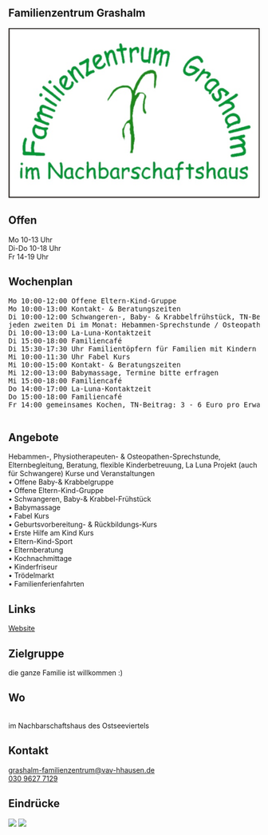 ## Familienzentrum Grashalm
<img id="topmedia" src="/Familienzentren/images/Grashalm/logo.png" />

## Offen
Mo 10-13 Uhr<br>
Di-Do 10-18 Uhr<br>
Fr 14-19 Uhr<br>

## Wochenplan
<pre id="weeklyschedule">
Mo 10:00-12:00 Offene Eltern-Kind-Gruppe
Mo 10:00-13:00 Kontakt- & Beratungszeiten
Di 10:00-12:00 Schwangeren-, Baby- & Krabbelfrühstück, TN-Beitrag 4,00 Euro
jeden zweiten Di im Monat: Hebammen-Sprechstunde / Osteopathen- & Physiotherapeuten–Sprechstunde Termin erfragen
Di 10:00-13:00 La-Luna-Kontaktzeit
Di 15:00-18:00 Familiencafé
Di 15:30-17:30 Uhr Familientöpfern für Familien mit Kindern ab 5 Jahre, TN-Beitrag: 1,50 €/pP
Mi 10:00-11:30 Uhr Fabel Kurs 
Mi 10:00-15:00 Kontakt- & Beratungszeiten
Mi 12:00-13:00 Babymassage, Termine bitte erfragen
Mi 15:00-18:00 Familiencafé
Do 14:00-17:00 La-Luna-Kontaktzeit
Do 15:00-18:00 Familiencafé
Fr 14:00 gemeinsames Kochen, TN-Beitrag: 3 - 6 Euro pro Erwachsener, Kinder ab 6 Jahren 1 Euro, Preise je nach Gericht; Anmeldung 1 Tag vorher

</pre>

## Angebote
Hebammen-, Physiotherapeuten- & Osteopathen-Sprechstunde, Elternbegleitung, Beratung, flexible Kinderbetreuung, La Luna Projekt (auch für Schwangere)
Kurse und Veranstaltungen<br>
•	Offene Baby-& Krabbelgruppe<br>
•	Offene Eltern-Kind-Gruppe<br>
•	Schwangeren, Baby-& Krabbel-Frühstück<br>
•	Babymassage<br>
•	Fabel Kurs<br>
•	Geburtsvorbereitung- & Rückbildungs-Kurs<br>
•	Erste Hilfe am Kind Kurs<br>
•	Eltern-Kind-Sport<br>
•	Elternberatung<br>
•	Kochnachmittage<br>
•	Kinderfriseur<br>
•	Trödelmarkt<br>
•	Familienferienfahrten<br>

## Links
<a target="_blank" href="https://www.vav-hhausen.de/Grashalm/grashalm-start.html">Website</a>

## Zielgruppe
die ganze Familie ist willkommen :)

## Wo
<div id="gmap"></div>
<script>window.onload = showMap('Ribnitzer Straße 1 b, 13051 Berlin', 0, 'gmap_mini')</script><br>
im Nachbarschaftshaus des Ostseeviertels

## Kontakt
[grashalm-familienzentrum@vav-hhausen.de](mailto:grashalm-familienzentrum@vav-hhausen.de)<br>
<a href="tel:+493096277129 2">030 9627 7129 </a>

## Eindrücke
<div class="mediacontainer">
  <img src="images/Grashalm/1.JPG" />
  <img src="images/Grashalm/2.JPG" />
</div> 
